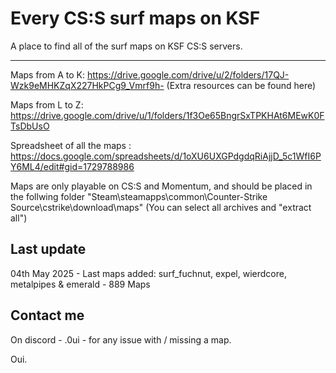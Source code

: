 # Every CS:S surf maps on KSF

A place to find all of the surf maps on KSF CS:S servers.

_____________________________________________________

Maps from A to K: https://drive.google.com/drive/u/2/folders/17QJ-Wzk9eMHKZqX227HkPCg9_Vmrf9h-
(Extra resources can be found here)


Maps from L to Z: https://drive.google.com/drive/u/1/folders/1f3Oe65BngrSxTPKHAt6MEwK0FTsDbUsO


Spreadsheet of all the maps : https://docs.google.com/spreadsheets/d/1oXU6UXGPdgdqRiAjjD_5c1WfI6PY6ML4/edit#gid=1729788986


Maps are only playable on CS:S and Momentum, and should be placed in the follwing folder "Steam\steamapps\common\Counter-Strike Source\cstrike\download\maps"
(You can select all archives and "extract all")

## Last update

04th May 2025 - Last maps added: surf_fuchnut, expel, wierdcore, metalpipes & emerald - 889 Maps 

## Contact me 
On discord - .0ui - for any issue with / missing a map.

Oui.
